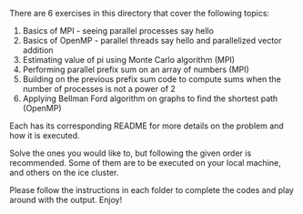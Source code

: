 There are 6 exercises in this directory that cover the following topics:
1. Basics of MPI - seeing parallel processes say hello
2. Basics of OpenMP - parallel threads say hello and parallelized vector addition
3. Estimating value of pi using Monte Carlo algorithm (MPI)
4. Performing parallel prefix sum on an array of numbers (MPI)
5. Building on the previous prefix sum code to compute sums when the number of processes is not a power of 2
6. Applying Bellman Ford algorithm on graphs to find the shortest path (OpenMP)

Each has its corresponding README for more details on the problem and how it is executed.

Solve the ones you would like to, but following the given order is recommended. Some of them are to be executed on your local machine, and others on the ice cluster.

Please follow the instructions in each folder to complete the codes and play around with the output.
Enjoy!
